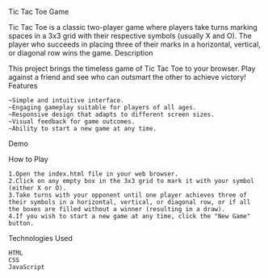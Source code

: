 Tic Tac Toe Game

Tic Tac Toe is a classic two-player game where players take turns marking spaces in a 3x3 grid with their respective symbols (usually X and O). The player who succeeds in placing three of their marks in a horizontal, vertical, or diagonal row wins the game.
Description

This project brings the timeless game of Tic Tac Toe to your browser. Play against a friend and see who can outsmart the other to achieve victory!
Features

    ~Simple and intuitive interface.
    ~Engaging gameplay suitable for players of all ages.
    ~Responsive design that adapts to different screen sizes.
    ~Visual feedback for game outcomes.
    ~Ability to start a new game at any time.

Demo

How to Play

    1.Open the index.html file in your web browser.
    2.Click on any empty box in the 3x3 grid to mark it with your symbol (either X or O).
    3.Take turns with your opponent until one player achieves three of their symbols in a horizontal, vertical, or diagonal row, or if all the boxes are filled without a winner (resulting in a draw).
    4.If you wish to start a new game at any time, click the "New Game" button.

Technologies Used

    HTML
    CSS
    JavaScript